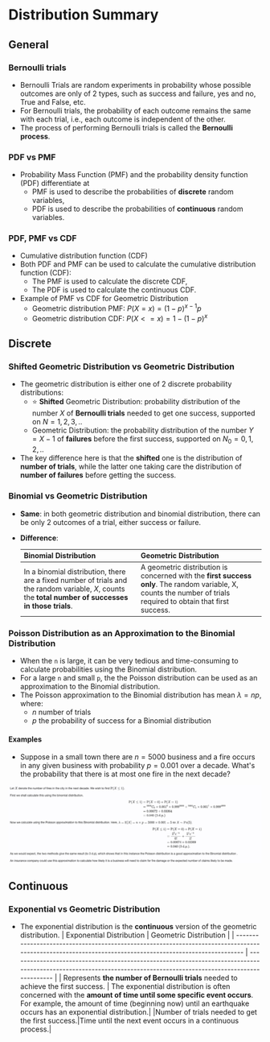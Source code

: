 # Distribution Summary

## General

### Bernoulli trials

- Bernoulli Trials are random experiments in probability whose possible outcomes are only of 2 types, such as success and failure, yes and no, True and False, etc.
- For Bernoulli trials, the probability of each outcome remains the same with each trial, i.e., each outcome is independent of the other.
- The process of performing Bernoulli trials is called the **Bernoulli process**.

### PDF vs PMF

- Probability Mass Function (PMF) and the probability density function (PDF) differentiate at
  - PMF is used to describe the probabilities of **discrete** random variables,
  - PDF is used to describe the probabilities of **continuous** random variables.

### PDF, PMF vs CDF

- Cumulative distribution function (CDF)
- Both PDF and PMF can be used to calculate the cumulative distribution function (CDF):
  - The PMF is used to calculate the discrete CDF,
  - The PDF is used to calculate the continuous CDF.
- Example of PMF vs CDF for Geometric Distribution
  - Geometric distribution PMF: $P(X = x) = (1 - p)^{x - 1}p$
  - Geometric distribution CDF: $P(X <= x) = 1-(1 - p)^{x}$

## Discrete

### Shifted Geometric Distribution vs Geometric Distribution

- The geometric distribution is either one of 2 discrete probability distributions:
  - :star: **Shifted** Geometric Distribution: probability distribution of the number $X$ of **Bernoulli trials** needed to get one success, supported on $N = {1,2,3,..}$
  - Geometric Distribution: the probability distribution of the number $Y=X-1$ of **failures** before the first success, supported on $N_0 = {0,1,2,..}$
- The key difference here is that the **shifted** one is the distribution of **number of trials**, while the latter one taking care the distribution of **number of failures** before getting the success.

### Binomial vs Geometric Distribution

- **Same**: in both geometric distribution and binomial distribution, there can be only 2 outcomes of a trial, either success or failure.
- **Difference**:

  | Binomial Distribution                                                                                                                                  | Geometric Distribution                                                                                                                                            |
  | ------------------------------------------------------------------------------------------------------------------------------------------------------ | ----------------------------------------------------------------------------------------------------------------------------------------------------------------- |
  | In a binomial distribution, there are a fixed number of trials and the random variable, $X$, counts the **total number of successes in those trials**. | A geometric distribution is concerned with the **first success only**. The random variable, X, counts the number of trials required to obtain that first success. |

### Poisson Distribution as an Approximation to the Binomial Distribution

- When the `n` is large, it can be very tedious and time-consuming to calculate probabilities using the Binomial distribution.
- For a large `n` and small `p`, the the Poisson distribution can be used as an approximation to the Binomial distribution.
- The Poisson approximation to the Binomial distribution has mean $\lambda=np$, where:
  - $n$ number of trials
  - $p$ the probability of success for a Binomial distribution

#### Examples

- Suppose in a small town there are $n=5000$ business and a fire occurs in any given business with probability $p=0.001$ over a decade. What's the probability that there is at most one fire in the next decade?

<p align="center"><img src="../../../assets/img/poisson-approximation-for-binomial-distribution.png" width=800></p>

## Continuous

### Exponential vs Geometric Distribution

- The exponential distribution is the **continuous** version of the geometric distribution.
  | Exponential Distribution | Geometric Distribution |
  | ------------------------------------------------------------------------------------------------------------------------------------------------------ | ----------------------------------------------------------------------------------------------------------------------------------------------------------------- |
  | Represents **the number of Bernoulli trials** needed to achieve the first success. | The exponential distribution is often concerned with the **amount of time until some specific event occurs**. For example, the amount of time (beginning now) until an earthquake occurs has an exponential distribution.|
  |Number of trials needed to get the first success.|Time until the next event occurs in a continuous process.|
